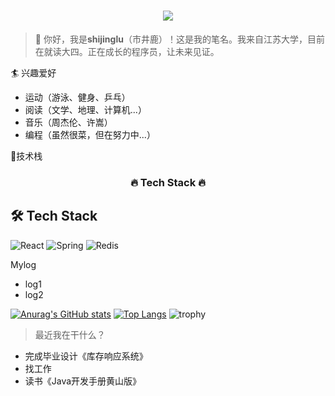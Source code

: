 <h1 align="center"> <a href="https://sunguoqi.com/"> <img src="https://readme-typing-svg.herokuapp.com/?lines=一叶浮萍归大海，人生何处不相逢;金风玉露一相逢，便胜却人间无数&center=true&size=27"> </a> </h1>

> 👋 你好，我是 ​**shijinglu**（市井鹿）！这是我的笔名。我来自江苏大学，目前在就读大四。正在成长的程序员，让未来见证。

🏄 兴趣爱好
- 运动（游泳、健身、乒乓）
- 阅读（文学、地理、计算机...）
- 音乐（周杰伦、许嵩）
- 编程（虽然很菜，但在努力中...）

💪技术栈

<h3 align="center">🔥 Tech Stack 🔥</h3>

## 🛠️ Tech Stack

<!-- 徽章生成：https://shields.io/ -->
![React](https://img.shields.io/badge/React-61DAFB?style=for-the-badge&logo=react&logoColor=black)
![Spring](https://img.shields.io/badge/Spring-6DB33F?style=for-the-badge&logo=spring&logoColor=white)
![Redis](https://img.shields.io/badge/Redis-DC382D?style=for-the-badge&logo=redis&logoColor=white)

<!-- 伪进度条（创意排版） -->


Mylog
- log1
- log2

[![Anurag's GitHub stats](https://github-readme-stats.vercel.app/api?username=shijing-lu)](https://github.com/anuraghazra/github-readme-stats) [![Top Langs](https://github-readme-stats.vercel.app/api/top-langs/?username=anuraghazra&layout=compact)](https://github.com/anuraghazra/github-readme-stats)
	![trophy](https://github-profile-trophy.vercel.app/?username=shijing-lu&theme=onedark)

> 最近我在干什么？

- 完成毕业设计《库存响应系统》
- 找工作
- 读书《Java开发手册黄山版》
